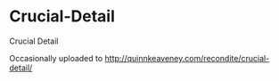 Crucial-Detail
==============

Crucial Detail


Occasionally uploaded to
http://quinnkeaveney.com/recondite/crucial-detail/

